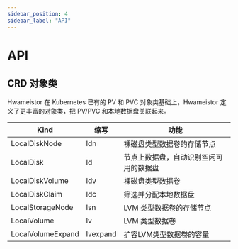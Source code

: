 ```yaml
---
sidebar_position: 4
sidebar_label: "API"
---
```


# API

## CRD 对象类

Hwameistor 在 Kubernetes 已有的 PV 和 PVC 对象类基础上，Hwameistor 定义了更丰富的对象类，把 PV/PVC 和本地数据盘关联起来。

| Kind              | 缩写       | 功能                  |
|-------------------|----------|---------------------|
| LocalDiskNode     | ldn      | 裸磁盘类型数据卷的存储节点       |
| LocalDisk         | ld       | 节点上数据盘，自动识别空闲可用的数据盘 |
| LocalDiskVolume   | ldv      | 裸磁盘类型数据卷            |
| LocalDiskClaim    | ldc      | 筛选并分配本地数据盘          |
| LocalStorageNode  | lsn      | LVM 类型数据卷的存储节点      |
| LocalVolume       | lv       | LVM 类型数据卷           |
| LocalVolumeExpand | lvexpand | 扩容LVM类型数据卷的容量       |
